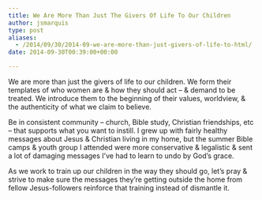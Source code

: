 ```yaml
---
title: We Are More Than Just The Givers Of Life To Our Children
author: jsmarquis
type: post
aliases:
  - /2014/09/30/2014-09-we-are-more-than-just-givers-of-life-to-html/
date: 2014-09-30T00:39:00+00:00

---
```

We are more than just the givers of life to our children. We form their templates of who women are & how they should act &#8211; & demand to be treated. We introduce them to the beginning of their values, worldview, & the authenticity of what we claim to believe.

Be in consistent community &#8211; church, Bible study, Christian friendships, etc &#8211; that supports what you want to instill. I grew up with fairly healthy messages about Jesus & Christian living in my home, but the summer Bible camps & youth group I attended were more conservative & legalistic & sent a lot of damaging messages I&#8217;ve had to learn to undo by God&#8217;s grace.

As we work to train up our children in the way they should go, let&#8217;s pray & strive to make sure the messages they&#8217;re getting outside the home from fellow Jesus-followers reinforce that training instead of dismantle it.